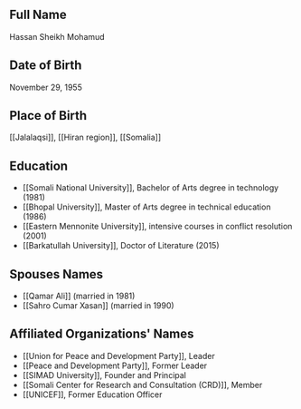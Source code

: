 ## Full Name
Hassan Sheikh Mohamud

## Date of Birth
November 29, 1955

## Place of Birth
[[Jalalaqsi]], [[Hiran region]], [[Somalia]]

## Education
- [[Somali National University]], Bachelor of Arts degree in technology (1981)
- [[Bhopal University]], Master of Arts degree in technical education (1986)
- [[Eastern Mennonite University]], intensive courses in conflict resolution (2001)
- [[Barkatullah University]], Doctor of Literature (2015)

## Spouses Names
- [[Qamar Ali]] (married in 1981)
- [[Sahro Cumar Xasan]] (married in 1990)
## Affiliated Organizations' Names
- [[Union for Peace and Development Party]], Leader
- [[Peace and Development Party]], Former Leader
- [[SIMAD University]], Founder and Principal
- [[Somali Center for Research and Consultation (CRD)]], Member
- [[UNICEF]], Former Education Officer
